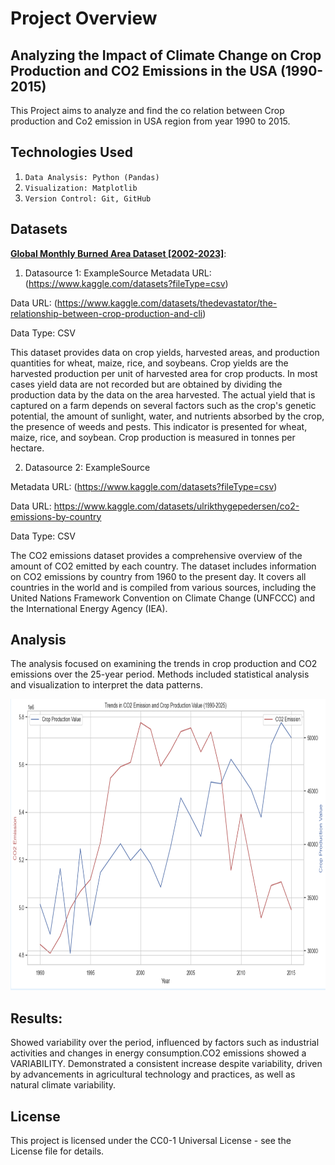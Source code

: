 
# Project Overview

## Analyzing the Impact of Climate Change on Crop Production and CO2 Emissions in the USA (1990-2015)

This Project aims to analyze and find the co relation between Crop production and Co2 emission in USA region from year 1990 to 2015.

## Technologies Used
1. `Data Analysis: Python (Pandas)`
2. `Visualization: Matplotlib`
3. `Version Control: Git, GitHub`

## Datasets


[**Global Monthly Burned Area Dataset [2002-2023]**]([https://gwis.jrc.ec.europa.eu/apps/country.profile/downloads](https://www.kaggle.com/datasets/thedevastator/the-relationship-between-crop-production-and-cli)):
1. Datasource 1: ExampleSource
Metadata URL: (https://www.kaggle.com/datasets?fileType=csv)

Data URL: (https://www.kaggle.com/datasets/thedevastator/the-relationship-between-crop-production-and-cli)

Data Type: CSV

This dataset provides data on crop yields, harvested areas, and production quantities for wheat, maize, rice, and soybeans. Crop yields are the harvested production per unit of harvested area for crop products. In most cases yield data are not recorded but are obtained by dividing the production data by the data on the area harvested. The actual yield that is captured on a farm depends on several factors such as the crop's genetic potential, the amount of sunlight, water, and nutrients absorbed by the crop, the presence of weeds and pests. This indicator is presented for wheat, maize, rice, and soybean. Crop production is measured in tonnes per hectare.

2. Datasource 2: ExampleSource

Metadata URL: (https://www.kaggle.com/datasets?fileType=csv)

Data URL: https://www.kaggle.com/datasets/ulrikthygepedersen/co2-emissions-by-country

Data Type: CSV

The CO2 emissions dataset provides a comprehensive overview of the amount of CO2 emitted by each country. The dataset includes information on CO2 emissions by country from 1960 to the present day. It covers all countries in the world and is compiled from various sources, including the United Nations Framework Convention on Climate Change (UNFCCC) and the International Energy Agency (IEA).


## Analysis
The analysis focused on examining the trends in crop production and CO2 emissions over the 25-year period. Methods included statistical analysis and visualization to interpret the data patterns.

<img src="data/Screenshot 2024-07-03 at 20.48.09.png" width="700" height="466">


## Results:
Showed variability over the period, influenced by factors such as industrial activities and changes in energy consumption.CO2 emissions showed a VARIABILITY.
Demonstrated a consistent increase despite variability, driven by advancements in agricultural technology and practices, as well as natural climate variability.

## License
This project is licensed under the CC0-1 Universal License - see the License file for details.

